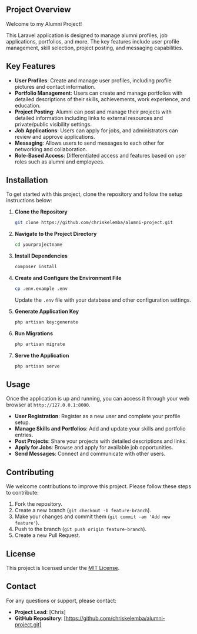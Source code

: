 ## Project Overview

Welcome to my Alumni Project!

This Laravel application is designed to manage alumni profiles, job applications, portfolios, and more. The key features include user profile management, skill selection, project posting, and messaging capabilities.

## Key Features

- **User Profiles**: Create and manage user profiles, including profile pictures and contact information.
- **Portfolio Management**: Users can create and manage portfolios with detailed descriptions of their skills, achievements, work experience, and education.
- **Project Posting**: Alumni can post and manage their projects with detailed information including links to external resources and private/public visibility settings.
- **Job Applications**: Users can apply for jobs, and administrators can review and approve applications.
- **Messaging**: Allows users to send messages to each other for networking and collaboration.
- **Role-Based Access**: Differentiated access and features based on user roles such as alumni and employees.

## Installation

To get started with this project, clone the repository and follow the setup instructions below:

1. **Clone the Repository**
    ```bash
    git clone https://github.com/chriskelemba/alumni-project.git
    ```

2. **Navigate to the Project Directory**
    ```bash
    cd yourprojectname
    ```

3. **Install Dependencies**
    ```bash
    composer install
    ```

4. **Create and Configure the Environment File**
    ```bash
    cp .env.example .env
    ```
    Update the `.env` file with your database and other configuration settings.

5. **Generate Application Key**
    ```bash
    php artisan key:generate
    ```

6. **Run Migrations**
    ```bash
    php artisan migrate
    ```

7. **Serve the Application**
    ```bash
    php artisan serve
    ```

## Usage

Once the application is up and running, you can access it through your web browser at `http://127.0.0.1:8000`. 

- **User Registration**: Register as a new user and complete your profile setup.
- **Manage Skills and Portfolios**: Add and update your skills and portfolio entries.
- **Post Projects**: Share your projects with detailed descriptions and links.
- **Apply for Jobs**: Browse and apply for available job opportunities.
- **Send Messages**: Connect and communicate with other users.

## Contributing

We welcome contributions to improve this project. Please follow these steps to contribute:

1. Fork the repository.
2. Create a new branch (`git checkout -b feature-branch`).
3. Make your changes and commit them (`git commit -am 'Add new feature'`).
4. Push to the branch (`git push origin feature-branch`).
5. Create a new Pull Request.

## License

This project is licensed under the [MIT License](LICENSE).

## Contact

For any questions or support, please contact:

- **Project Lead**: [Chris]
- **GitHub Repository**: [https://github.com/chriskelemba/alumni-project.git]